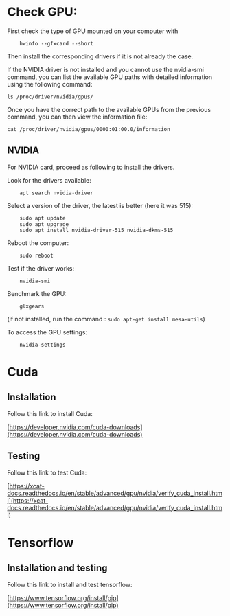 # Check GPU:

First check the type of GPU mounted on your computer with
```
	hwinfo --gfxcard --short
```

Then install the corresponding drivers if it is not already the case. 

If the NVIDIA driver is not installed and you cannot use the nvidia-smi command, you can list the available GPU paths with detailed information using the following command:
```
ls /proc/driver/nvidia/gpus/
```
Once you have the correct path to the available GPUs from the previous command, you can then view the information file:
```
cat /proc/driver/nvidia/gpus/0000:01:00.0/information
```

## NVIDIA

For NVIDIA card, proceed as following to install the drivers.

Look for the drivers available:
```
	apt search nvidia-driver
```

Select a version of the driver, the latest is better (here it was 515):
```
	sudo apt update
	sudo apt upgrade
	sudo apt install nvidia-driver-515 nvidia-dkms-515
```

Reboot the computer:
```
	sudo reboot
```

Test if the driver works:
```
	nvidia-smi
```

Benchmark the GPU:
```
	glxgears
```
(if not installed, run the command : `sudo apt-get install mesa-utils`)

To access the GPU settings:
```
	nvidia-settings
```

# Cuda

## Installation

Follow this link to install Cuda:

[https://developer.nvidia.com/cuda-downloads](https://developer.nvidia.com/cuda-downloads)

## Testing

Follow this link to test Cuda:

[https://xcat-docs.readthedocs.io/en/stable/advanced/gpu/nvidia/verify_cuda_install.html](https://xcat-docs.readthedocs.io/en/stable/advanced/gpu/nvidia/verify_cuda_install.html)

# Tensorflow

## Installation and testing

Follow this link to install and test tensorflow:

[https://www.tensorflow.org/install/pip](https://www.tensorflow.org/install/pip)
